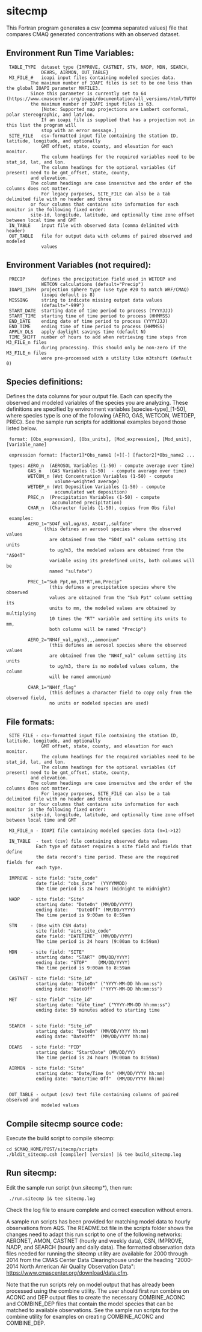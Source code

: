 sitecmp
========

This Fortran program generates a csv (comma separated values) file that compares CMAQ generated concentrations with an observed dataset.


## Environment Run Time Variables:

```
 TABLE_TYPE  dataset type {IMPROVE, CASTNET, STN, NADP, MDN, SEARCH,
             DEARS, AIRMON, OUT_TABLE}
 M3_FILE_#   ioapi input files containing modeled species data. 
	     The maximum number of IOAPI files is set to be one less than the global IOAPI parameter MXFILE3.
	     Since this parameter is currently set to 64 (https://www.cmascenter.org/ioapi/documentation/all_versions/html/TUTORIAL.html),
	     the maximum number of IOAPI input files is 63.
             [Note: Supported map projections are Lambert conformal, polar stereographic, and lat/lon.
             If an ioapi file is supplied that has a projection not in this list the program will 
             stop with an error message.]
 SITE_FILE   csv-formatted input file containing the station ID, latitude, longitude, and optionally 
             GMT offset, state, county, and elevation for each monitor.  
             The column headings for the required variables need to be stat_id, lat, and lon.
             The column headings for the optional variables (if present) need to be gmt_offset, state, county, 
	     and elevation.
	     The column headings are case insensitve and the order of the columns does not matter.
             For legacy purposes, SITE_FILE can also be a tab delimited file with no header and three 
	     or four columns that contains site information for each monitor in the following fixed order:
	     site-id, longitude, latitude, and optionally time zone offset between local time and GMT
 IN_TABLE    input file with observed data (comma delimited with header)
 OUT_TABLE   file for output data with columns of paired observed and modeled
             values
```

## Environment Variables (not required):
```
 PRECIP      defines the precipitation field used in WETDEP and
             WETCON calculations (default="Precip")
 IOAPI_ISPH  projection sphere type (use type #20 to match WRF/CMAQ)
             (ioapi default is 8)
 MISSING     string to indicate missing output data values
             (default="-999")
 START_DATE  starting date of time period to process (YYYYJJJ)
 START_TIME  starting time of time period to process (HHMMSS)
 END_DATE    ending date of time period to process (YYYYJJJ)
 END_TIME    ending time of time period to process (HHMMSS)
 APPLY_DLS   apply daylight savings time (default N)
 TIME_SHIFT  number of hours to add when retrieving time steps from M3_FILE_n files 
             during processing. This should only be non-zero if the M3_FILE_n files
             were pre-processed with a utility like m3tshift (default 0)
```

## Species definitions: 
Defines the data columns for your output file. Each can specify the observed and modeled variables of the species you are analyzing. These definitions are specified by environment variables [species-type]_[1-50], where species type is one of the following {AERO, GAS, WETCON, WETDEP, PREC}. See the sample run scripts for additional examples beyond those listed below.
```
 format: [Obs_expression], [Obs_units], [Mod_expression], [Mod_unit], [Variable_name]
 
 expression format: [factor1]*Obs_name1 [+][-] [factor2]*Obs_name2 ...
 
 types: AERO_n  (AEROSOL Variables (1-50) - compute average over time)
        GAS_n   (GAS Variables (1-50)  - compute average over time)
        WETCON_n (Wet Concentration Variables (1-50) - compute
                  volume-weighted average)
        WETDEP_n (Wet Deposition Variables (1-50) - compute
                  accumulated wet deposition)
        PREC_n  (Precipitation Variables (1-50) - compute
                 accumulated precipitation)
        CHAR_n  (Character fields (1-50), copies from Obs file)
 
 examples:
        AERO_1="SO4f_val,ug/m3, ASO4T,,sulfate"
              (this defines an aerosol species where the observed values
                are obtained from the "SO4f_val" column setting its units
                to ug/m3, the modeled values are obtained from the "ASO4T"
                variable using its predefined units, both columns will be
                named "sulfate")
 
        PREC_1="Sub Ppt,mm,10*RT,mm,Precip"
                (this defines a precipitation species where the observed
                values are obtained from the "Sub Ppt" column setting its
                units to mm, the modeled values are obtained by multiplying
                10 times the "RT" variable and setting its units to mm,
                both columns will be named "Precip")
 
        AERO_2="NH4f_val,ug/m3,,,ammonium"
                (this defines an aerosol species where the observed values
                are obtained from the "NH4f_val" column setting its units
                to ug/m3, there is no modeled values column, the column
                will be named ammonium)
 
        CHAR_1="NH4f_flag"
                (this defines a character field to copy only from the observed field,
                no units or modeled species are used)
```
## File formats:
```
 SITE_FILE - csv-formatted input file containing the station ID, latitude, longitude, and optionally 
             GMT offset, state, county, and elevation for each monitor.  
             The column headings for the required variables need to be stat_id, lat, and lon.
             The column headings for the optional variables (if present) need to be gmt_offset, state, county, 
	     and elevation.
	     The column headings are case insensitve and the order of the columns does not matter.
             For legacy purposes, SITE_FILE can also be a tab delimited file with no header and three 
	     or four columns that contains site information for each monitor in the following fixed order:
	     site-id, longitude, latitude, and optionally time zone offset between local time and GMT
 
 M3_FILE_n - IOAPI file containing modeled species data (n=1->12)
 
 IN_TABLE  - text (csv) file containing observed data values
           Each type of dataset requires a site field and fields that define
           the data record's time period. These are the required fields for
           each type.
 
 IMPROVE - site field: "site_code"
           date field: "obs_date"  (YYYYMMDD)
           The time period is 24 hours (midnight to midnight)
 
 NADP    - site field: "Site"
           starting date: "DateOn" (MM/DD/YYYY)
           ending date:   "DateOff" (MM/DD/YYYY)
           The time period is 9:00am to 8:59am
 
 STN     - (Use with CSN data)
           site field: "airs_site_code"
           date field: "DATETIME"  (MM/DD/YYYY)
           The time period is 24 hours (9:00am to 8:59am)
 
 MDN     - site field: "SITE"
           starting date: "START" (MM/DD/YYYY)
           ending date: "STOP"    (MM/DD/YYYY)
           The time period is 9:00am to 8:59am
 
 CASTNET - site field: "Site_id"
           starting date: "DateOn" ("YYYY-MM-DD hh:mm:ss")
           ending date: "DateOff"  ("YYYY-MM-DD hh:mm:ss")
 
 MET     - site field" "site_id"
           starting date: "date_time" ("YYYY-MM-DD hh:mm:ss")
           ending date: 59 minutes added to starting time
 
 
 SEARCH  - site field: "Site_id"
           starting date: "DateOn" (MM/DD/YYYY hh:mm)
           ending date: "DateOff"  (MM/DD/YYYY hh:mm)
 
 DEARS   - site field: "PID"
           starting date: "StartDate" (MM/DD/YY)
           The time period is 24 hours (9:00am to 8:59am)
 
 AIRMON  - site field: "Site"
           starting date: "Date/Time On" (MM/DD/YYYY hh:mm)
           ending date: "Date/Time Off"  (MM/DD/YYYY hh:mm)
 
 
 OUT_TABLE - output (csv) text file containing columns of paired observed and
             modeled values
```

## Compile sitecmp source code:

Execute the build script to compile sitecmp:

```
cd $CMAQ_HOME/POST/sitecmp/scripts
./bldit_sitecmp.csh [compiler] [version] |& tee build_sitecmp.log
```

## Run sitecmp:
Edit the sample run script (run.sitecmp*), then run:

```
 ./run.sitecmp |& tee sitecmp.log
```

Check the log file to ensure complete and correct execution without errors.


A sample run scripts has been provided for matching model data to hourly observations from AQS.  The README.txt file in the scripts folder shows the changes need to adapt this run script to one of the following networks: AERONET, AMON, CASTNET (hourly and weekly data), CSN, IMPROVE, NADP, and SEARCH (hourly and daily data).  The formatted observation data files needed for running the sitecmp utility are available for 2000 through 2014 from the CMAS Center Data Clearinghouse under the heading "2000-2014 North American Air Quality Observation Data": https://www.cmascenter.org/download/data.cfm.  

Note that the run scripts rely on model output that has already been processed using the combine utility. The user should first run combine on ACONC and DEP output files to create the necessary COMBINE_ACONC and COMBINE_DEP files that contain the model species that can be matched to available observations. See the sample run scripts for the combine utility for examples on creating COMBINE_ACONC and COMBINE_DEP.

